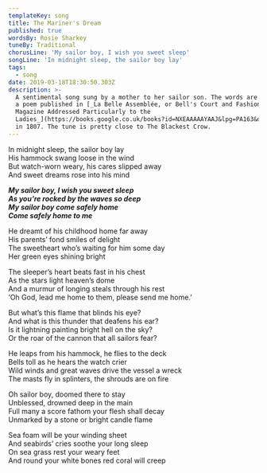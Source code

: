 ```yaml
---
templateKey: song
title: The Mariner's Dream
published: true
wordsBy: Rosie Sharkey
tuneBy: Traditional
chorusLine: 'My sailor boy, I wish you sweet sleep'
songLine: 'In midnight sleep, the sailor boy lay'
tags:
  - song
date: 2019-03-18T18:30:50.303Z
description: >-
  A sentimental song sung by a mother to her sailor son. The words are based on
  a poem published in [_La Belle Assemblée, or Bell's Court and Fashionable
  Magazine Addressed Particularly to the
  Ladies_](https://books.google.co.uk/books?id=NXEAAAAAYAAJ&lpg=PA163&dq=la%20belle%20assemblee%20sailor&pg=PA163#v=onepage&q=la%20belle%20assemblee%20sailor&f=false)_,_
  in 1807. The tune is pretty close to The Blackest Crow.
---
```

In midnight sleep, the sailor boy lay\
His hammock swang loose in the wind\
But watch-worn weary, his cares slipped away\
And sweet dreams rose into his mind

***My sailor boy, I wish you sweet sleep***\
***As you’re rocked by the waves so deep***\
***My sailor boy come safely home***\
***Come safely home to me***

He dreamt of his childhood home far away\
His parents’ fond smiles of delight\
The sweetheart who’s waiting for him some day\
Her green eyes shining bright

The sleeper’s heart beats fast in his chest\
As the stars light heaven’s dome \
And a murmur of longing steals through his rest\
‘Oh God, lead me home to them, please send me home.’

But what’s this flame that blinds his eye?\
And what is this thunder that deafens his ear?\
Is it lightning painting bright hell on the sky?\
Or the roar of the cannon that all sailors fear?

He leaps from his hammock, he flies to the deck\
Bells toll as he hears the watch crier\
Wild winds and great waves drive the vessel a wreck\
The masts fly in splinters, the shrouds are on fire

Oh sailor boy, doomed there to stay\
Unblessed, drowned deep in the main\
Full many a score fathom your flesh shall decay \
Unmarked by a stone or bright candle flame

Sea foam will be your winding sheet\
And seabirds’ cries soothe your long sleep\
On sea grass rest your weary feet\
And round your white bones red coral will creep
